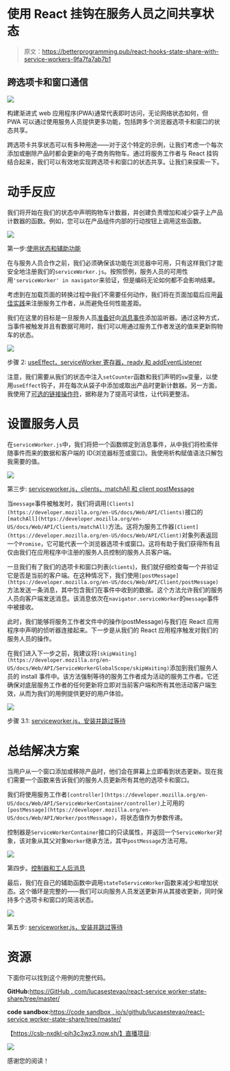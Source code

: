 # 使用 React 挂钩在服务人员之间共享状态

> 原文：<https://betterprogramming.pub/react-hooks-state-share-with-service-workers-9fa7fa7ab7b1>

## 跨选项卡和窗口通信

![](img/a688392b91b629c54f82f549c72d9ab4.png)

构建渐进式 web 应用程序(PWA)通常代表即时访问，无论网络状态如何，但 PWA 可以通过使用服务人员提供更多功能，包括跨多个浏览器选项卡和窗口的状态共享。

跨选项卡共享状态可以有多种用途——对于这个特定的示例，让我们考虑一个每次添加或删除产品时都会更新的电子商务购物车。通过将服务工作者与 React 挂钩结合起来，我们可以有效地实现跨选项卡和窗口的状态共享。让我们来探索一下。

# 动手反应

我们将开始在我们的状态中声明购物车计数器，并创建负责增加和减少袋子上产品计数器的函数。例如，您可以在产品组件内部的行动按钮上调用这些函数。

![](img/d261cb9090abe2c5da40e90dfe46d50f.png)

第一步:[使用状态和辅助功能](https://gist.github.com/lucasestevao/39151511f03878fc24b863dcfba7344c#file-step01-js)

在与服务人员合作之前，我们必须确保该功能在浏览器中可用，只有这样我们才能安全地注册我们的`serviceWorker.js`。按照惯例，服务人员的可用性用`'serviceWorker' in navigator`来验证，但是编码无论如何都不会影响结果。

考虑到在加载页面的转换过程中我们不需要任何动作，我们将在页面加载后应用[最佳实践](https://developers.google.com/web/fundamentals/primers/service-workers/registration)来注册服务工作者，从而避免任何性能差距。

我们在这里的目标是一旦服务人员[准备好](https://developer.mozilla.org/en-US/docs/Web/API/ServiceWorkerContainer/ready)向[消息事件](https://developer.mozilla.org/en-US/docs/Web/API/ServiceWorkerGlobalScope/message_event)添加监听器。通过这种方式，当事件被触发并且有数据可用时，我们可以用通过服务工作者发送的值来更新购物车的状态。

![](img/b4c73510768874421c37b60a8afafb6d.png)

步骤 2: [useEffect，serviceWorker 寄存器，ready 和 addEventListener](https://gist.github.com/lucasestevao/39151511f03878fc24b863dcfba7344c#file-step02-js)

注意，我们需要从我们的状态中注入`setCounter`函数和我们声明的`sw`变量，以使用`useEffect`钩子，并在每次从袋子中添加或取出产品时更新计数器。另一方面，我使用了[可选的链接操作符](https://developer.mozilla.org/en-US/docs/Web/JavaScript/Reference/Operators/Optional_chaining)，据称是为了提高可读性，让代码更整洁。

# 设置服务人员

在`serviceWorker.js`中，我们将把一个函数绑定到消息事件，从中我们将检索伴随事件而来的数据和客户端的 ID(浏览器标签或窗口)。我使用析构赋值语法只解包我需要的值。

![](img/cc649a807f81ed6b26545521a0f9d9bf.png)

第三步: [serviceworker.js，clients，matchAll 和 client postMessage](https://gist.github.com/lucasestevao/39151511f03878fc24b863dcfba7344c#file-step03-js)

当`message`事件被触发时，我们将调用`[Clients](https://developer.mozilla.org/en-US/docs/Web/API/Clients)`接口的`[matchAll](https://developer.mozilla.org/en-US/docs/Web/API/Clients/matchAll)`方法。这将为服务工作器`[Client](https://developer.mozilla.org/en-US/docs/Web/API/Client)`对象列表返回一个`Promise`，它可能代表一个浏览器选项卡或窗口。这将有助于我们获得所有且仅由我们在应用程序中注册的服务人员控制的服务人员客户端。

一旦我们有了我们的选项卡和窗口列表(`clients`)，我们就仔细检查每一个并验证它是否是当前的客户端。在这种情况下，我们使用`[postMessage](https://developer.mozilla.org/en-US/docs/Web/API/Client/postMessage)`方法发送一条消息，其中包含我们在事件中收到的数据。这个方法允许我们的服务人员向客户端发送消息。该消息依次在`navigator.serviceWorker`的`message`事件中被接收。

此时，我们能够将服务工作者文件中的操作(postMessage)与我们在 React 应用程序中声明的侦听器连接起来。下一步是从我们的 React 应用程序触发对我们的服务人员的操作。

在我们进入下一步之前，我建议将`[skipWaiting](https://developer.mozilla.org/en-US/docs/Web/API/ServiceWorkerGlobalScope/skipWaiting)`添加到我们服务人员的 install 事件中。该方法强制等待的服务工作者成为活动的服务工作者。它还确保对底层服务工作者的任何更新将立即对当前客户端和所有其他活动客户端生效，从而为我们的用例提供更好的用户体验。

![](img/0fbe0f8d9dd4ec000c387dde89ce5d00.png)

步骤 3.1: [serviceworker.js，安装并跳过等待](https://gist.github.com/lucasestevao/39151511f03878fc24b863dcfba7344c#file-step03-js)

# 总结解决方案

当用户从一个窗口添加或移除产品时，他们会在屏幕上立即看到状态更新。现在我们需要一个函数来告诉我们的服务人员更新所有其他的选项卡和窗口。

我们将使用服务工作者`[controller](https://developer.mozilla.org/en-US/docs/Web/API/ServiceWorkerContainer/controller)`上可用的`[postMessage](https://developer.mozilla.org/en-US/docs/Web/API/Worker/postMessage)`，将状态值作为参数传递。

控制器是`ServiceWorkerContainer`接口的只读属性，并返回一个`ServiceWorker`对象，该对象从其父对象`Worker`继承方法，其中`postMessage`方法可用。

![](img/b9c78cd4fc5a340c6362337ce8b6781c.png)

第四步。[控制器和工人后消息](https://gist.github.com/lucasestevao/39151511f03878fc24b863dcfba7344c#file-step04-js)

最后，我们在自己的辅助函数中调用`stateToServiceWorker`函数来减少和增加状态。这个循环是完整的——我们可以向服务人员发送更新并从其接收更新，同时保持多个选项卡和窗口的简洁状态。

![](img/99d2a4faf48bab3e8d4882d2c3a4ca44.png)

第五步: [serviceworker.js，安装并跳过等待](https://gist.github.com/lucasestevao/39151511f03878fc24b863dcfba7344c#file-step05-js)

# 资源

下面你可以找到这个用例的完整代码。

**GitHub:**[https://GitHub . com/lucasestevao/react-service worker-state-share/tree/master/](https://github.com/lucasestevao/react-serviceworker-state-share/tree/master/)

**code sandbox:**[https://code sandbox . io/s/github/lucasestevao/react-service worker-state-share/tree/master/](https://codesandbox.io/s/github/lucasestevao/react-serviceworker-state-share/tree/master/)

【https://csb-nxdkl-pjh3c3wz3.now.sh/】直播项目:

![](img/b6d4fa2f55a6a5bebacf9998306e1e27.png)

感谢您的阅读！